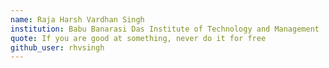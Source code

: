 ```yaml
---
name: Raja Harsh Vardhan Singh
institution: Babu Banarasi Das Institute of Technology and Management
quote: If you are good at something, never do it for free
github_user: rhvsingh
---
```

